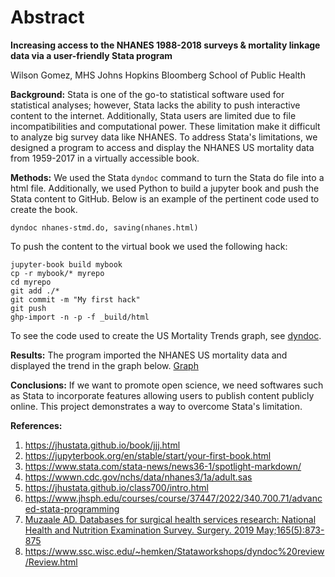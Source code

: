 Abstract
=================================

**Increasing access to the NHANES 1988-2018 surveys & mortality linkage data via a user-friendly Stata program**

Wilson Gomez, MHS
Johns Hopkins Bloomberg School of Public Health

**Background:** 
Stata is one of the go-to statistical software used for statistical analyses; however, Stata lacks the ability to push interactive content to the internet. Additionally, Stata users are limited due to file incompatibilities and computational power. These limitation make it difficult to analyze big survey data like NHANES. To address Stata's limitations, we designed a program to access and display the NHANES US mortality data from 1959-2017 in a virtually accessible book.

**Methods:** 
We used the Stata `dyndoc` command to turn the Stata do file into a html file. Additionally, we used Python to build a jupyter book and push the Stata content to GitHub. Below is an example of the pertinent code used to create the book. 

````
dyndoc nhanes-stmd.do, saving(nhanes.html)
````

To push the content to the virtual book we used the following hack: 

````
jupyter-book build mybook 
cp -r mybook/* myrepo 
cd myrepo
git add ./*
git commit -m "My first hack"
git push 
ghp-import -n -p -f _build/html
````

To see the code used to create the US Mortality Trends graph, see [dyndoc](https://wgomez1.github.io/myrepo/Chapter2.html).

**Results:** 
The program imported the NHANES US mortality data and displayed the trend in the graph below. 
[Graph](https://wgomez1.github.io/myrepo/nh3andmort.svg)

**Conclusions:** 
If we want to promote open science, we need softwares such as Stata to incorporate features allowing users to publish content publicly online. This project demonstrates  a way to overcome Stata's limitation. 

**References:**

1. https://jhustata.github.io/book/jjj.html
2. https://jupyterbook.org/en/stable/start/your-first-book.html
3. https://www.stata.com/stata-news/news36-1/spotlight-markdown/
4. https://wwwn.cdc.gov/nchs/data/nhanes3/1a/adult.sas
5. https://jhustata.github.io/class700/intro.html
6. https://www.jhsph.edu/courses/course/37447/2022/340.700.71/advanced-stata-programming
7. [Muzaale AD. Databases for surgical health services research: National Health and Nutrition Examination Survey. Surgery. 2019 May;165(5):873-875](https://www.surgjournal.com/article/S0039-6060(18)30076-X/fulltext)
8. https://www.ssc.wisc.edu/~hemken/Stataworkshops/dyndoc%20review/Review.html
